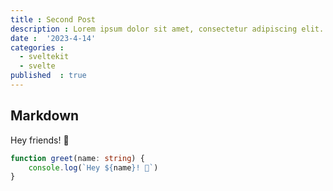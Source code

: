 ```yaml
---
title : Second Post
description : Lorem ipsum dolor sit amet, consectetur adipiscing elit. Curabitur pharetra molestie tempus. Quisque tincidunt sagittis justo sit amet iaculis. Aliquam mattis, sem non imperdiet tristique, felis nisl scelerisque sem, ut rutrum tellus est non augue. Maecenas turpis odio, efficitur euismod pulvinar non, luctus at erat. Morbi consectetur magna iaculis odio tincidunt, non pellentesque odio pharetra. Donec vestibulum, arcu eu volutpat hendrerit, tortor dui scelerisque dolor, rhoncus pharetra metus ligula ac est. Curabitur tempor, leo sed luctus congue, velit mauris euismod quam, sed auctor ante purus eget justo. Phasellus interdum interdum arcu quis ultricies. Mauris non lorem in arcu ullamcorper scelerisque. Maecenas malesuada tempor erat ac tristique. Phasellus sit amet ex nec enim tempus pretium at in magna. Aenean id nisi mauris.
date :  '2023-4-14'
categories :
  - sveltekit
  - svelte
published  : true
---
```


## Markdown

Hey friends! 👋

```ts
function greet(name: string) {
	console.log(`Hey ${name}! 👋`)
}
```